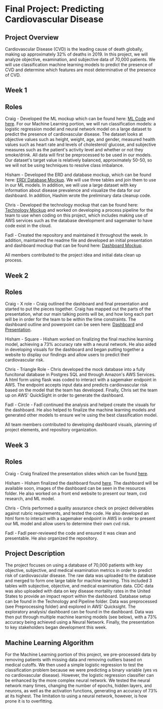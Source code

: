 # Final Project: Predicting Cardiovascular Disease

## Project Overview

Cardiovascular Disease (CVD) is the leading cause of death globally, making up approximately 32% of deaths in 2019. In this project, we will analyze objective, examination, and subjective data of 70,000 patients. We will use classification machine learning models to predict the presence of CVD and determine which features are most determinative of the presence of CVD. 

## Week 1
## Roles

Craig - Developed the ML mockup which can be found here: [ML Code](https://github.com/fadlnabbouh/final_project/blob/main/Initial_Cardio_Model.ipynb) and [here](https://github.com/fadlnabbouh/final_project/blob/main/Log_Regress_Cardio_Model.ipynb). For our Machine Learning portion, we will run classification models: a logistic regression model and neural network model on a large dataset to predict the presence of cardiovascular disease. The dataset looks at objective values such as height, weight, age, and gender, measured health values such as heart rate and levels of cholesterol/ glucose, and subjective measures such as the patient's activity level and whether or not they smoke/drink. All data will first be preprocessed to be used in our models. Our dataset's target value is relatively balanced, approximately 50-50, so we will not be using techniques to resolve class imbalance.  

Hisham - Developed the ERD and database mockup, which can be found here: [ERD/ Database Mockup](https://github.com/fadlnabbouh/final_project/tree/main/ERD%20%26%20Sql%20PgAdmin). We will use three tables and join them to use in our ML models. In addition, we will use a large dataset with key information about disease prevalence and visualize the data for our dashboard. In addition, Hashim wrote the preliminary data cleanup code. 

Chris - Developed the technology mockup that can be found here: [Technology Mockup](https://github.com/fadlnabbouh/final_project/blob/main/Technology%20and%20Pipeline/technology.md) and worked on developing a process pipeline for the team to use when coding on this project, which includes making use of AWS services such as the database development and sagemaker to have code exist in the cloud.

Fadl - Created the repository and maintained it throughout the week. In addition, maintained the readme file and developed an initial presentation and dashboard mockup that can be found here: [Dashboard Mockup](https://github.com/fadlnabbouh/final_project/blob/main/Dashboard%20%26%20Presentation/dashboard_mockup.txt).

All members contributed to the project idea and initial data clean up process. 

## Week 2
## Roles

Craig - X role - Craig outlined the dashboard and final presentation and started to put the pieces together. Craig has mapped out the parts of the presentation, what our main talking points will be, and how long each part will be in order for the team to be within the time constraints. The dashboard outline and powerpoint can be seen here: [Dashboard](https://docs.google.com/presentation/u/1/d/1y3piK0P08197Zvzh3q1JEIUCL2Cb0kG3nqqHAjn3njo/edit?usp=sharing) and [Presentation](https://docs.google.com/presentation/d/1kPJgIdu8fuf2Ci5hB6wL9CPa2ewXVI9GY5zz5iTyj_w/edit?usp=sharing). 

Hisham - Square - Hisham worked on finalizing the final machine learning model, achieving a 73% accuracy rate with a neural network. He also aided in developing visuals for the dashboard and began putting together a website to display our findings and allow users to predict their cardiovascular risk. 

Chris - Triangle Role - Chris developed the mock database into a fully funcitonal database in Postgres SQL and through Amazon's AWS Services. A html form using flask was coded to interact with a sagemaker endpoint in AWS.  The endpoint accepts input data and predicts cardiovascular risk based on the model that the team has developed. Finally, Chris set the team up on AWS' QuickSight in order to generate the dashboard. 

Fadl - Circle - Fadl continued the analysis and helped create the visuals for the dashboard. He also helped to finalize the machine learning models and generated other models to ensure we're using the best classification model. 

All team members contributed to developing dashboard visuals, planning of project elements, and repository organization. 

## Week 3 
## Roles

Craig - Craig finalized the presentation slides which can be found [here](https://docs.google.com/presentation/d/1kPJgIdu8fuf2Ci5hB6wL9CPa2ewXVI9GY5zz5iTyj_w/edit#slide=id.p).

Hisham - Hisham finalized the dashboard found [here](https://signin.aws.amazon.com/oauth?response_type=code&client_id=arn%3Aaws%3Aiam%3A%3A015428540659%3Auser%2Fspaceneedle-prod&redirect_uri=https%3A%2F%2Fca-central-1.quicksight.aws.amazon.com%2Fsn%2Fdashboards%2Fbf9360c4-48b7-4e83-a389-e226f7c1da59%3Fstate%3DhashArgs%2523%26isauthcode%3Dtrue&forceMobileLayout=0&forceMobileApp=0). The dashboard will be available soon, images of the dashboard can be seen in the resources folder. He also worked on a front end website to present our team, cvd research, and ML model. 

Chris - Chris performed a quality assurance check on project deliverables against rubric requirements, and tested the code. He also developed an html form to interact with a sagemaker endpoint in AWS in order to present our ML model and allow users to determine their own cvd risk. 

Fadl - Fadl peer-reviewed the code and ensured it was clean and presentable. He also organized the repository. 

## Project Description
The project focuses on using a database of 70,000 patients with key objective, subjective, and medical examination metrics in order to predict risk of cardiovascular disease. The raw data was uploaded to the database and merged to form one large table for machine learning. This included 3 tables with subjective, objective, and medical examination data. CDC data was also uploaded with data on key disease mortality rates in the United States to provide an impact report within the dashboard. Database setup can be found in the Technology and Pipeline folder. Data was preprocessed (see Preprocessing folder) and explored in AWS' Quicksight. The exploratory analysis/ dashboard can be found in the dashboard. Data was then put through multiple machine learning models (see below), with a 73% accuracy being achieved using a Neural Network. Finally, the presentation to key stakeholders began development this week. 

## Machine Learning Algorithm

For the Machine Learning portion of this project, we pre-processed data by removing patients with missing data and removing outliers based on medical cutoffs. We then used a simple logistic regression to test the classification problem because we were predicting a binary variable (yes vs no cardiovascular disease). However, the logistic regression classifier can be enhanced by the more complex neural network. We tested the neural network many times, changing the number of epochs, hidden layers, and neurons, as well as the activation functions, generating an accuracy of 73% at its highest. The limitation to using a neural network, however, is how prone it is to overfitting. 

